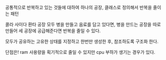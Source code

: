 공통적으로 반복하고 있는 것들에 대하여 
하나의 공장, 클래스로 정의해서 반복을 줄이는 패턴

콜라 사이다 환타 공장 모두 병을 만들고 음료를 담고 있다면,
병을 만드는 공장을 따로 만들어 세 공장에 공급해준다면 반복을 줄일 수 있다.

모두가 공유하는 고유한 상태를 지정하고 한번만 생성한 후, 참조하도록 구조화 한다.

단점은! ram 사용량을 획기적으로 줄일 수 있지만 cpu  부하가 생기는 경우가 있다.
